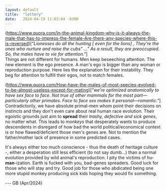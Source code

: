 ```yaml
---
layout: default
title:  "lottery"
date:   2024-04-19 11:03:04 -0300
---
```


(https://www.quora.com/In-the-animal-kingdom-why-is-it-always-the-male-that-has-to-impress-the-female-Are-there-any-species-where-this-is-reversed)[_"Lionesses do all the hunting [ even for the lions] , They're the ones who nurture and raise the cubs" ..." As a result, they are preoccupied. So, the males have to vie for attention."_]  
Things are not different for humans. Men keep beseeching attention. The new element is the ego presence. A man's ego is bigger than any woman or reproduction purpose. Here lies the explanation for their instability. They beg for attention to fulfill their egos, not to match females. 

  
(https://www.quora.com/How-have-the-males-of-most-species-evolved-to-be-almost-useless-except-for-mating)[_"we’re optimized anatomically to have sex face to face. Not true of other mammals for the most part—particularly other primates. Face to face sex makes it personal—romantic."_] 
Contradictorily, we have absolute primal-men whom point their decisions on instincts and they don't even care about real human race evolution. Their egoistic grounds just aim to **spread** their _trashy, defective and sick genes_, no matter what. This leads to _monkeys_ that desperately wants to produce descendents in disregard of how bad the world political/economical context is or how flawed/deficient those men's genes are. Not to mention the father/mother lack of presence in some predicted cases.

    
It's always either too much conscience - thus the death of heritage culture -, either a desperation still less efficient (to not say dumb...) than a normal evolution provided by wild animal's reproduction. I pity the victims of hu-**man**-ization. Earth is fucked with you, bad-genes spreaders. Good luck for those who will stay and try. Good job for those who abdicated being one more stupid monkey producing sick kids hoping they would fix something.


--- GB (Apr/2024)
